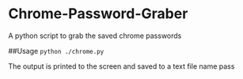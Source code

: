 # Chrome-Password-Graber
A python script to grab the saved chrome passwords 

##Usage
`python ./chrome.py`

The output is printed to the screen and saved to a text file name pass
